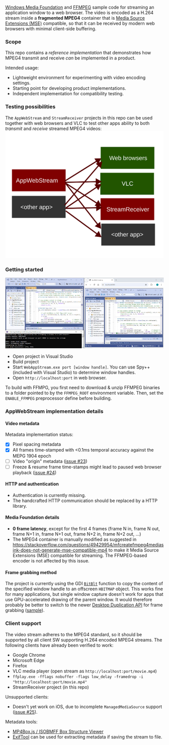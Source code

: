 [Windows Media Foundation](https://msdn.microsoft.com/en-us/library/ms694197.aspx) and [FFMPEG](http://ffmpeg.org/) sample code for streaming an application window to a web browser. The video is encoded as a H.264 stream inside a **fragmented MPEG4** container that is [Media Source Extensions (MSE)](https://www.w3.org/TR/media-source/) compatible, so that it can be received by modern web browsers with minimal client-side buffering.

### Scope
This repo contains a _reference implementation_ that demonstrates how MPEG4 transmit and receive _can_ be implemented in a product.

Intended usage:
* Lightweight environment for experimenting with video encoding settings.
* Starting point for developing product implementations.
* Independent implementation for compatibility testing.


### Testing possibilities
The `AppWebStream` and `StreamReceiver` projects in this repo can be used together with web browsers and VLC to test other apps ability to both _transmit_ and _receive_ streamed MPEG4 videos:  
![interop](interop.svg)

### Getting started
![screenshot](screenshot.jpg)
* Open project in Visual Studio
* Build project
* Start `WebAppStream.exe port [window handle]`. You can use Spy++ (included with Visual Studio) to determine window handles.
* Open `http://localhost:port` in web browser.

To build with FFMPG, you first need to download & unzip FFMPEG binaries to a folder pointed to by the `FFMPEG_ROOT` environment variable. Then, set the `ENABLE_FFMPEG` preprocessor define before building.

### AppWebStream implementation details

#### Video metadata
Metadata implementation status:
* [x] Pixel spacing metadata
* [x] All frames time-stamped with <0.1ms temporal accuracy against the MEPG 1904 epoch
* [ ] Video "origin" metadata ([issue #23](../../issues/23))
* [ ] Freeze & resume frame time-stamps might lead to paused web browser playback ([issue #24](../../issues/24))

#### HTTP and authentication
* Authentication is currently missing.
* The handcrafted HTTP communication should be replaced by a HTTP library.

#### Media Foundation details
* **0 frame latency**, except for the first 4 frames (frame N in, frame N out, frame N+1 in, frame N+1 out, frame N+2 in, frame N+2 out, ...)
* The MPEG4 container is manually modified as suggested in https://stackoverflow.com/questions/49429954/mfcreatefmpeg4mediasink-does-not-generate-mse-compatible-mp4 to make it Media Source Extensions (MSE) compatible for streaming. The FFMPEG-based encoder is not affected by this issue.

#### Frame grabbing method
The project is currently using the GDI [`BitBlt`](https://learn.microsoft.com/en-us/windows/win32/api/wingdi/nf-wingdi-bitblt) function to copy the content of the specified window handle to an offscreen `HBITMAP` object. This works fine for many applications, but single window capture doesn't work for apps that use GPU-accelerated drawing of the parent window. It would therefore probably be better to switch to the newer [Desktop Duplication API](https://learn.microsoft.com/en-us/windows/win32/direct3ddxgi/desktop-dup-api) for frame grabbing ([sample](https://github.com/microsoft/Windows-classic-samples/tree/main/Samples/DXGIDesktopDuplication)).

### Client support
The video stream adheres to the MPEG4 standard, so it should be supported by all client SW supporting H.264 encoded MPEG4 streams. The following clients have already been verified to work:
* Google Chrome
* Microsoft Edge
* Firefox
* VLC media player (open stream as `http://localhost:port/movie.mp4`)
* `ffplay.exe -fflags nobuffer -flags low_delay -framedrop -i "http://localhost:port/movie.mp4"`
* StreamReceiver project (in this repo)

Unsupported clients:
* Doesn't yet work on iOS, due to incomplete `ManagedMediaSource` support ([issue #25](../../issues/25)).

Metadata tools:
* [MP4Box.js / ISOBMFF Box Structure Viewer](https://gpac.github.io/mp4box.js/test/filereader.html)
* [ExifTool](https://exiftool.org/) can be used for extracting metadata if saving the stream to file.
